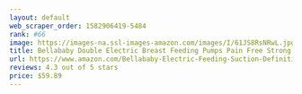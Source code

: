 ```yaml
---
layout: default 
﻿web_scraper_order: 1582906419-5484
rank: #66
image: https://images-na.ssl-images-amazon.com/images/I/61JS8RsNRwL.jpg
title: Bellababy Double Electric Breast Feeding Pumps Pain Free Strong Suction Power Touch Panel…
url: https://www.amazon.com/Bellababy-Electric-Feeding-Suction-Definition/dp/B07CZZN1VX/ref=zg_mw_baby-products_66?_encoding=UTF8&psc=1&refRID=DDWM5Y6YAF3RS98T1NAA
reviews: 4.3 out of 5 stars
price: $59.89 
---
```

